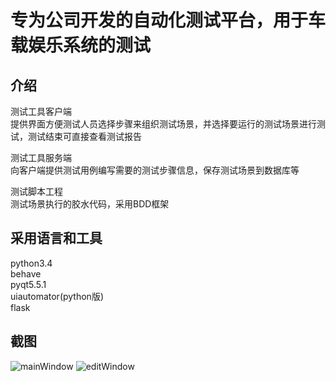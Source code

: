# 专为公司开发的自动化测试平台，用于车载娱乐系统的测试
## 介绍
测试工具客户端  
提供界面方便测试人员选择步骤来组织测试场景，并选择要运行的测试场景进行测试，测试结束可直接查看测试报告  

测试工具服务端  
向客户端提供测试用例编写需要的测试步骤信息，保存测试场景到数据库等  

测试脚本工程  
测试场景执行的胶水代码，采用BDD框架

## 采用语言和工具
python3.4  
behave  
pyqt5.5.1  
uiautomator(python版)  
flask  

## 截图
![mainWindow](http://a.hiphotos.baidu.com/image/pic/item/b8389b504fc2d562bd1ca34fef1190ef76c66c7f.jpg)
![editWindow](http://g.hiphotos.baidu.com/image/pic/item/37d12f2eb9389b5079fe93f08d35e5dde7116e0a.jpg)
